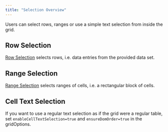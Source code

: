 ```yaml
---
title: "Selection Overview"
---
```


Users can select rows, ranges or use a simple text selection from inside the grid.

## Row Selection

[Row Selection](/row-selection/) selects rows, i.e. data entries from the provided data set.

<image-caption src="selection-overview/resources/rowSelection.png" alt="Row Selection" width="35rem" centered="true">
</image-caption>

## Range Selection

[Range Selection](/range-selection/) selects ranges of cells, i.e. a rectangular block of cells.

<image-caption src="selection-overview/resources/rangeSelection.png" alt="Range Selection" width="35rem" centered="true">
</image-caption>

## Cell Text Selection

If you want to use a regular text selection as if the grid were a regular table, set `enableCellTextSelection=true` and `ensureDomOrder=true` in the gridOptions.

<image-caption src="selection-overview/resources/cellTextSelection.png" alt="Cell Text Selection" width="35rem" centered="true">
</image-caption>
